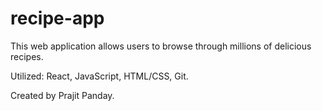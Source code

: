 # recipe-app

This web application allows users  to browse through millions of delicious recipes.

Utilized: React, JavaScript, HTML/CSS, Git.

Created by Prajit Panday.
